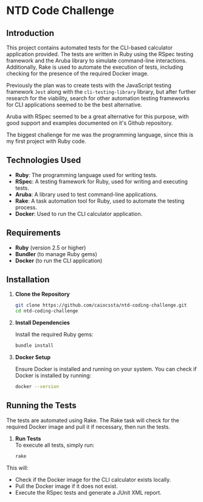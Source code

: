 # NTD Code Challenge

## Introduction

This project contains automated tests for the CLI-based calculator application provided. The tests are written in Ruby using the RSpec testing framework and the Aruba library to simulate command-line interactions. Additionally, Rake is used to automate the execution of tests, including checking for the presence of the required Docker image.

Previously the plan was to create tests with the JavaScript testing framework `Jest` along with the `cli-testing-library` library, but after further research for the viability, search for other automation testing frameworks for CLI applications seemed to be the best alternative.

Aruba with RSpec seemed to be a great alternative for this purpose, with good support and examples documented on it's Github repository. 

The biggest challenge for me was the programming language, since this is my first project with Ruby code.

## Technologies Used

- **Ruby**: The programming language used for writing tests.
- **RSpec**: A testing framework for Ruby, used for writing and executing tests.
- **Aruba**: A library used to test command-line applications.
- **Rake**: A task automation tool for Ruby, used to automate the testing process.
- **Docker**: Used to run the CLI calculator application.

## Requirements

- **Ruby** (version 2.5 or higher)
- **Bundler** (to manage Ruby gems)
- **Docker** (to run the CLI application)

## Installation

1. **Clone the Repository**

   ```sh
   git clone https://github.com/caiocssta/ntd-coding-challenge.git
   cd ntd-coding-challenge
2. **Install Dependencies**

    Install the required Ruby gems:
   ```sh
   bundle install
3. **Docker Setup**

    Ensure Docker is installed and running on your system. You can check if Docker is installed by running:
   ```sh
   docker --version
## Running the Tests

The tests are automated using Rake. The Rake task will check for the required Docker image and pull it if necessary, then run the tests.

1. **Run Tests**\
    To execute all tests, simply run:
    ```sh
    rake
This will:
- Check if the Docker image for the CLI calculator exists locally.
- Pull the Docker image if it does not exist.
- Execute the RSpec tests and generate a JUnit XML report.
